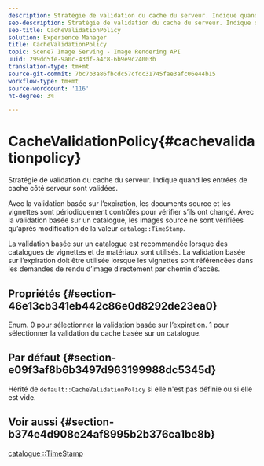 ```yaml
---
description: Stratégie de validation du cache du serveur. Indique quand les entrées de cache côté serveur sont validées.
seo-description: Stratégie de validation du cache du serveur. Indique quand les entrées de cache côté serveur sont validées.
seo-title: CacheValidationPolicy
solution: Experience Manager
title: CacheValidationPolicy
topic: Scene7 Image Serving - Image Rendering API
uuid: 299dd5fe-9a0c-43df-a4c8-6b9e9c24003b
translation-type: tm+mt
source-git-commit: 7bc7b3a86fbcdc57cfdc31745fae3afc06e44b15
workflow-type: tm+mt
source-wordcount: '116'
ht-degree: 3%

---
```



# CacheValidationPolicy{#cachevalidationpolicy}

Stratégie de validation du cache du serveur. Indique quand les entrées de cache côté serveur sont validées.

Avec la validation basée sur l’expiration, les documents source et les vignettes sont périodiquement contrôlés pour vérifier s’ils ont changé. Avec la validation basée sur un catalogue, les images source ne sont vérifiées qu’après modification de la valeur `catalog::TimeStamp`.

La validation basée sur un catalogue est recommandée lorsque des catalogues de vignettes et de matériaux sont utilisés. La validation basée sur l’expiration doit être utilisée lorsque les vignettes sont référencées dans les demandes de rendu d’image directement par chemin d’accès.

## Propriétés {#section-46e13cb341eb442c86e0d8292de23ea0}

Enum. 0 pour sélectionner la validation basée sur l’expiration. 1 pour sélectionner la validation du cache basée sur un catalogue.

## Par défaut {#section-e09f3af8b6b3497d963199988dc5345d}

Hérité de `default::CacheValidationPolicy` si elle n&#39;est pas définie ou si elle est vide.

## Voir aussi {#section-b374e4d908e24af8995b2b376ca1be8b}

[catalogue ::TimeStamp](../../../../../ir-api/material-cat/image-rendering-api-ref/c-ir-material-catalog/c-ir-material-data-reference/r-ir-timestamp-dataref.md#reference-6daf7973dc4f4b4e9e8165756db7c319)

